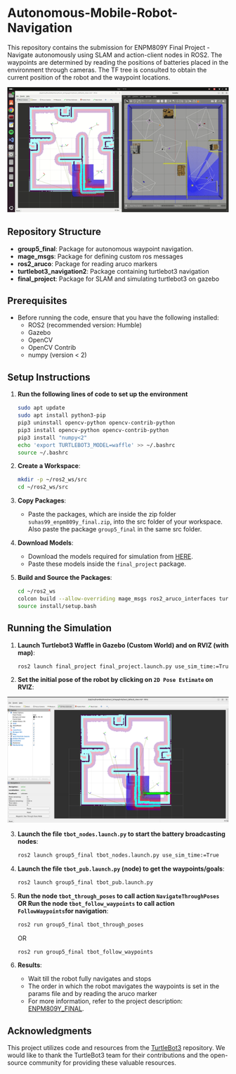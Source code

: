 # Autonomous-Mobile-Robot-Navigation

This repository contains the submission for ENPM809Y Final Project - Navigate autonomously using SLAM and action-client nodes in ROS2. The waypoints are determined by reading the positions of batteries placed in the environment through cameras. The TF tree is consulted to obtain the current position of the robot and the waypoint locations.

![Video GIF](https://github.com/suhasnagaraj99/Autonomous-Mobile-Robot-Navigation/blob/main/final_demo.gif)

## Repository Structure
- **group5_final**: Package for autonomous waypoint navigation.
- **mage_msgs**: Package for defining custom ros messages
- **ros2_aruco**: Package for reading aruco markers
- **turtlebot3_navigation2**: Package containing turtlebot3 navigation
- **final_project**: Package for SLAM and simulating turtlebot3 on gazebo

## Prerequisites
- Before running the code, ensure that you have the following installed:
  - ROS2 (recommended version: Humble)
  - Gazebo
  - OpenCV
  - OpenCV Contrib
  - numpy (version < 2)

## Setup Instructions

1. **Run the following lines of code to set up the environment**
   ```bash
   sudo apt update
   sudo apt install python3-pip
   pip3 uninstall opencv-python opencv-contrib-python
   pip3 install opencv-python opencv-contrib-python
   pip3 install "numpy<2"
   echo 'export TURTLEBOT3_MODEL=waffle' >> ~/.bashrc
   source ~/.bashrc
   ```
2. **Create a Workspace**:
   ```bash
   mkdir -p ~/ros2_ws/src
   cd ~/ros2_ws/src
   ```
3. **Copy Packages**:
   - Paste the packages, which are inside the zip folder `suhas99_enpm809y_final.zip`, into the src folder of your workspace. Also paste the package `group5_final` in the same src folder.

4. **Download Models**:
   - Download the models required for simulation from [HERE](https://drive.google.com/drive/folders/1MwollaZJ7j2-e4DEU-VY649KMrPtxQOj?usp=sharing).
   - Paste these models inside the `final_project` package.
     
4. **Build and Source the Packages**:
   ```bash
   cd ~/ros2_ws
   colcon build --allow-overriding mage_msgs ros2_aruco_interfaces turtlebot3_navigation2
   source install/setup.bash
   ```
   
## Running the Simulation

1. **Launch Turtlebot3 Waffle in Gazebo (Custom World) and on RVIZ (with map)**:
   ```bash
   ros2 launch final_project final_project.launch.py use_sim_time:=True
   ```
   
2. **Set the initial pose of the robot by clicking on `2D Pose Estimate` on RVIZ**:

![alt text](https://github.com/suhasnagaraj99/Autonomous-Mobile-Robot-Navigation/blob/main/initial_pose.png?raw=false)
   
3. **Launch the file `tbot_nodes.launch.py` to start the battery broadcasting nodes**:
   ```bash
   ros2 launch group5_final tbot_nodes.launch.py use_sim_time:=True
   ```
   
3. **Launch the file `tbot_pub.launch.py` (node) to get the waypoints/goals**:
   ```bash
   ros2 launch group5_final tbot_pub.launch.py
   ```

4. **Run the node `tbot_through_poses` to call action `NavigateThroughPoses` OR Run the node `tbot_follow_waypoints` to call action `FollowWaypoints`for navigation**:
   ```bash
   ros2 run group5_final tbot_through_poses 
   ```
    OR
   ```bash
   ros2 run group5_final tbot_follow_waypoints
   ```
   
4. **Results**:
   - Wait till the robot fully navigates and stops
   - The order in which the robot mavigates the waypoints is set in the params file and by reading the aruco marker
   - For more information, refer to the project description: [ENPM809Y_FINAL](https://github.com/suhasnagaraj99/Autonomous-Mobile-Robot-Navigation/blob/main/FINAL_ENPM809Y_FALL2023-v1.0.pdf).

## Acknowledgments

This project utilizes code and resources from the [TurtleBot3](https://github.com/ROBOTIS-GIT/turtlebot3) repository. We would like to thank the TurtleBot3 team for their contributions and the open-source community for providing these valuable resources.
